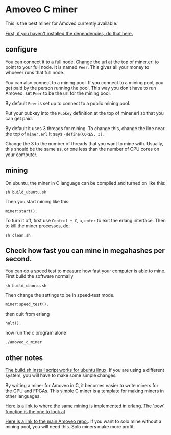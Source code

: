 Amoveo C miner
=============

This is the best miner for Amoveo currently available.

[First, if you haven't installed the dependencies, do that here.](https://github.com/zack-bitcoin/amoveo/blob/master/docs/getting-started/dependencies.md)

## configure

You can connect it to a full node. Change the url at the top of miner.erl to point to your full node. It is named `Peer`. This gives all your money to whoever runs that full node.

You can also connect to a mining pool. If you connect to a mining pool, you get paid by the person running the pool.
This way you don't have to run Amoveo.
set `Peer` to be the url for the mining pool.

By default `Peer` is set up to connect to a public mining pool.

Put your pubkey into the `Pubkey` definition at the top of miner.erl so that you can get paid. 

By default it uses 3 threads for mining. To change this, change the line near the top of `miner.erl`
It says `-define(CORES, 3).`

Change the 3 to the number of threads that you want to mine with. Usually, this should be the same as, or one less than the number of CPU cores on your computer.



## mining

On ubuntu, the miner in C language can be compiled and turned on like this: 
```
sh build_ubuntu.sh 
```
Then you start mining like this:
```
miner:start().
```
To turn it off, first use `Control + C`, `a`, `enter` to exit the erlang interface.
Then to kill the miner processes, do:
```
sh clean.sh
```





## Check how fast you can mine in megahashes per second.

You can do a speed test to measure how fast your computer is able to mine. First build the software normally
```
sh build_ubuntu.sh
```
Then change the settings to be in speed-test mode.
```
miner:speed_test().
```
then quit from erlang
```
halt().
```
now run the c program alone
```
./amoveo_c_miner
```

## other notes

[The build.sh install script works for ubuntu linux](build_ubuntu.sh). If you are using a different system, you will have to make some simple changes.

By writing a miner for Amoveo in C, it becomes easier to write miners for the GPU and FPGAs.
This simple C miner is a template for making miners in other languages.

[Here is a link to where the same mining is implemented in erlang. The 'pow' function is the one to look at](https://github.com/BumblebeeBat/pink_crypto)

[Here is a link to the main Amoveo repo.](https://github.com/zack-bitcoin/amoveo). If you want to solo mine without a mining pool, you will need this. Solo miners make more profit.
